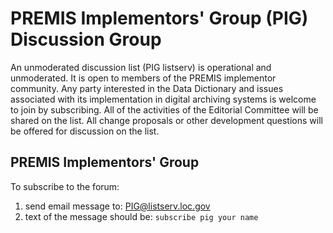 
# PREMIS Implementors' Group (PIG) Discussion Group

An unmoderated discussion list (PIG listserv) is operational and unmoderated. It is open to members of the PREMIS implementor community. Any party interested in the Data Dictionary and issues associated with its implementation in digital archiving systems is welcome to join by subscribing. All of the activities of the Editorial Committee will be shared on the list. All change proposals or other development questions will be offered for discussion on the list.

## PREMIS Implementors' Group

To subscribe to the forum:

1. send email message to: PIG@listserv.loc.gov
2. text of the message should be:
   `subscribe pig your name`
